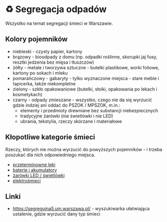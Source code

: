 # ♻️ Segregacja odpadów

Wszystko na temat segregacji śmieci w Warszawie.

## Kolory pojemników

- niebieski - czysty papier, kartony
- brązowy - bioodpady z domu (np. odpadki roślinne, skorupki jaj fusy, resztki jedzenia bez mięsa i tłuszczów)
- żółty - metale i tworzywa sztuczne - butelki plastikowe, worki foliowe, kartony po sokach i mleku
- pomarańczowy - gabaryty - tylko wyznaczone miejsca - stare meble i tapicerka, także niekompletne
- zielony - szkło opakowaniowe (butelki, słoiki, opakowania po lekach i kosmetykach)
- czarny - odpady zmieszane - wszystko, czego nie da się wyrzucić gdzie indziej ani oddać do PSZOK / MPSZOK, m.in.:
  - elementy i przedmioty drewniane bez substancji niebezpiecznych
  - tradycyjne żarówki (nie świetlówki i nie LED)
  - ubrania, tekstylia, rzeczy skórzane i materiałowe

## Kłopotliwe kategorie śmieci

Rzeczy, których nie można wyrzucić do powyższych pojemników - i trzeba poszukać dla nich odpowiedniego miejsca.

- [przeterminowne leki](./przeterminowane-leki/)
- [baterie i akumulatory](./baterie-akumulatory/)
- [żarówki LED / świetlówki](./zarowki-led-swietlowki/)
- [elektrośmieci](./elektrosmieci/)

## Linki

- https://segregujna5.um.warszawa.pl/ - wyszukiwarka ułatwiająca ustalenie, gdzie wyrzucić dany typ śmieci
